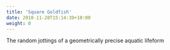 ```yaml
---
title: 'Square Goldfish'
date: 2018-11-28T15:14:39+10:00
weight: 0
---
```


The random jottings of a geometrically precise aquatic lifeform

